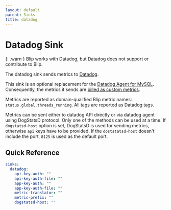 ```yaml
---
layout: default
parent: Sinks
title: datadog
---
```


# Datadog Sink

{: .warn }
Blip works with Datadog, but Datadog does not support or contribute to Blip.

The datadog sink sends metrics to [Datadog](https://www.datadoghq.com/).

This sink is an optional replacement for the [Datadog Agent for MySQL](https://docs.datadoghq.com/integrations/mysql/).
Consequently, the metrics it sends are [billed as custom metrics](https://docs.datadoghq.com/account_management/billing/custom_metrics/).

Metrics are reported as domain-qualified Blip metric names: `status.global.threads_running`.
All [tags](../config/config-file#tags) are reported as Datadog tags.

Metrics can be sent either to datadog API directly or via datadog agent using DogStatsD protocol. Only one of the methods can be used at a time.
If `dogstatsd-host` option is set, DogStatsD is used for sending metrics, otherwise `api` keys have to be provided. If the `doststatsd-host` doesn't include the port, `8125` is used as the default port.

## Quick Reference

```yaml
sinks:
  datadog:
    api-key-auth: ""
    api-key-auth-file: ""
    app-key-auth: ""
    app-key-auth-file: ""
    metric-translator: ""
    metric-prefix: ""
    dogstatsd-host: ""
```

